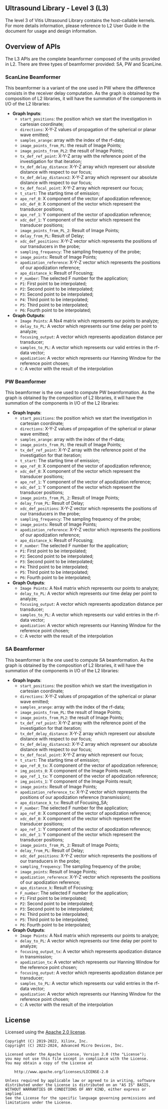## Ultrasound Library - Level 3 (L3)

The level 3 of Vitis Ultrasound Library contains the host-callable kernels. For more details information, please reference to L2 User Guide in the document for usage and design information.

## Overview of APIs
The L3 APIs are the complete beamformer composed of the units provided in L2. There are three types of beamformer provided: SA, PW and ScanLine.

### ScanLine Beamformer

This beamformer is a variant of the one used in PW where the difference consists in the receiver delay computation. As the graph is obtained by the composition of L2 libraries, it will have the summation of the components in I/O of the L2 libraries:

- **Graph Inputs**:
	- `start_positions`: the position which we start the investigation in cartesian coordinate;
	- `directions`: X-Y-Z values of propagation of the spherical or planar wave emitted;
	- `samples_arange`: array with the index of the rf-data;
	- `image_points_from_PL`: the result of Image Points;
	- `image_points_from_PL2`: the result of Image Points;
	- `tx_def_ref_point`: X-Y-Z array with the reference point of the investigation for that iteration;
	- `tx_def_delay_distance`: X-Y-Z array which represent our absolute distance with respect to our focus;
	- `tx_def_delay_distance2`: X-Y-Z array which represent our absolute distance with respect to our focus;
	- `tx_def_focal_point`: X-Y-Z array which represent our focus;
	- `t_start`: The starting time of emission;
	- `apo_ref_0`: X component of the vector of apodization reference;
	- `xdc_def_0`: X component of the vector which represent the transducer positions;
	- `apo_ref_1`: Y component of the vector of apodization reference;
	- `xdc_def_1`: Y component of the vector which represent the transducer positions;
	- `image_points_from_PL_2`: Result of Image Points;
	- `delay_from_PL`: Result of Delay;
	- `xdc_def_positions`: X-Y-Z vector which represents the positions of our transducers in the probe;
	- `sampling_frequency`: The sampling frequency of the probe;
	- `image_points`: Result of Image Points;
	- `apodization_reference`: X-Y-Z vector which represents the positions of our apodization reference;
	- `apo_distance_k`: Result of Focusing;
	- `F_number`: The selected F number for the application;
	- `P1`: First point to be interpolated;
	- `P2`: Second point to be interpolated;
	- `P3`: Second point to be interpolated;
	- `P4`: Third point to be interpolated;
	- `P5`: Third point to be interpolated;
	- `P6`: Fourth point to be interpolated;
- **Graph Outputs**:
	- `Image Points`: A Nx4 matrix which represents our points to analyze;
	- `delay_to_PL`: A vector which represents our time delay per point to analyze;
	- `focusing_output`: A vector which represents apodization distance per transducer;
	- `samples_to_PL`: A vector which represents our valid entries in the rf-data vector;
	- `apodization`: A vector which represents our Hanning Window for the reference point chosen;
	- `C`: A vector with the result of the interpolation

### PW Beamformer

This beamformer is the one used to compute PW beamformation. As the graph is obtained by the composition of L2 libraries, it will have the summation of the components in I/O of the L2 libraries:

- **Graph Inputs**:
	- `start_positions`: the position which we start the investigation in cartesian coordinate;
	- `directions`: X-Y-Z values of propagation of the spherical or planar wave emitted;
	- `samples_arange`: array with the index of the rf-data;
	- `image_points_from_PL`: the result of Image Points;
	- `tx_def_ref_point`: X-Y-Z array with the reference point of the investigation for that iteration;
	- `t_start`: The starting time of emission;
	- `apo_ref_0`: X component of the vector of apodization reference;
	- `xdc_def_0`: X component of the vector which represent the transducer positions;
	- `apo_ref_1`: Y component of the vector of apodization reference;
	- `xdc_def_1`: Y component of the vector which represent the transducer positions;
	- `image_points_from_PL_2`: Result of Image Points;
	- `delay_from_PL`: Result of Delay;
	- `xdc_def_positions`: X-Y-Z vector which represents the positions of our transducers in the probe;
	- `sampling_frequency`: The sampling frequency of the probe;
	- `image_points`: Result of Image Points;
	- `apodization_reference`: X-Y-Z vector which represents the positions of our apodization reference;
	- `apo_distance_k`: Result of Focusing;
	- `F_number`: The selected F number for the application;
	- `P1`: First point to be interpolated;
	- `P2`: Second point to be interpolated;
	- `P3`: Second point to be interpolated;
	- `P4`: Third point to be interpolated;
	- `P5`: Third point to be interpolated;
	- `P6`: Fourth point to be interpolated;
- **Graph Outputs**:
	- `Image Points`: A Nx4 matrix which represents our points to analyze;
	- `delay_to_PL`: A vector which represents our time delay per point to analyze;
	- `focusing_output`: A vector which represents apodization distance per transducer;
	- `samples_to_PL`: A vector which represents our valid entries in the rf-data vector;
	- `apodization`: A vector which represents our Hanning Window for the reference point chosen;
	- `C`: A vector with the result of the interpolation

### SA Beamformer

This beamformer is the one used to compute SA beamformation. As the graph is obtained by the composition of L2 libraries, it will have the summation of the components in I/O of the L2 libraries:
	
- **Graph Inputs**:
	- `start_positions`: the position which we start the investigation in cartesian coordinate;
	- `directions`: X-Y-Z values of propagation of the spherical or planar wave emitted;
	- `samples_arange`: array with the index of the rf-data;
	- `image_points_from_PL`: the result of Image Points;
	- `image_points_from_PL2`: the result of Image Points;
	- `tx_def_ref_point`: X-Y-Z array with the reference point of the investigation for that iteration;
	- `tx_def_delay_distance`: X-Y-Z array which represent our absolute distance with respect to our focus;
	- `tx_def_delay_distance2`: X-Y-Z array which represent our absolute distance with respect to our focus;
	- `tx_def_focal_point`: X-Y-Z array which represent our focus;
	- `t_start`: The starting time of emission;
	- `apo_ref_0_tx`: X component of the vector of apodization reference;
	- `img_points_0`: X component of the Image Points result;
	- `apo_ref_1_tx`: Y component of the vector of apodization reference;
	- `img_points_1`: Y component of the Image Points result;
	- `image_points`: Result of Image Points;
	- `apodization_reference_tx`: X-Y-Z vector which represents the positions of our apodization reference (transmission);
	- `apo_distance_k_tx`: Result of Focusing_SA;
	- `F_number`: The selected F number for the application;
	- `apo_ref_0`: X component of the vector of apodization reference;
	- `xdc_def_0`: X component of the vector which represent the transducer positions;
	- `apo_ref_1`: Y component of the vector of apodization reference;
	- `xdc_def_1`: Y component of the vector which represent the transducer positions;
	- `image_points_from_PL_2`: Result of Image Points;
	- `delay_from_PL`: Result of Delay;
	- `xdc_def_positions`: X-Y-Z vector which represents the positions of our transducers in the probe;
	- `sampling_frequency`: The sampling frequency of the probe;
	- `image_points`: Result of Image Points;
	- `apodization_reference`: X-Y-Z vector which represents the positions of our apodization reference;
	- `apo_distance_k`: Result of Focusing;
	- `F_number`: The selected F number for the application;
	- `P1`: First point to be interpolated;
	- `P2`: Second point to be interpolated;
	- `P3`: Second point to be interpolated;
	- `P4`: Third point to be interpolated;
	- `P5`: Third point to be interpolated;
	- `P6`: Fourth point to be interpolated;
- **Graph Outputs**:
	- `Image Points`: A Nx4 matrix which represents our points to analyze;
	- `delay_to_PL`: A vector which represents our time delay per point to analyze;
	- `focusing_output_tx`: A vector which represents apodization distance in transmission;
	- `apodization_tx`: A vector which represents our Hanning Window for the reference point chosen;
	- `focusing_output`: A vector which represents apodization distance per transducer;
	- `samples_to_PL`: A vector which represents our valid entries in the rf-data vector;
	- `apodization`: A vector which represents our Hanning Window for the reference point chosen;
	- `C`: A vector with the result of the interpolation

## License

Licensed using the [Apache 2.0 license](https://www.apache.org/licenses/LICENSE-2.0).

    Copyright (C) 2019-2022, Xilinx, Inc.
    Copyright (C) 2022-2024, Advanced Micro Devices, Inc.

    Licensed under the Apache License, Version 2.0 (the "License");
    you may not use this file except in compliance with the License.
    You may obtain a copy of the License at

        http://www.apache.org/licenses/LICENSE-2.0

    Unless required by applicable law or agreed to in writing, software
    distributed under the License is distributed on an "AS IS" BASIS,
    WITHOUT WARRANTIES OR CONDITIONS OF ANY KIND, either express or implied.
    See the License for the specific language governing permissions and
    limitations under the License.
